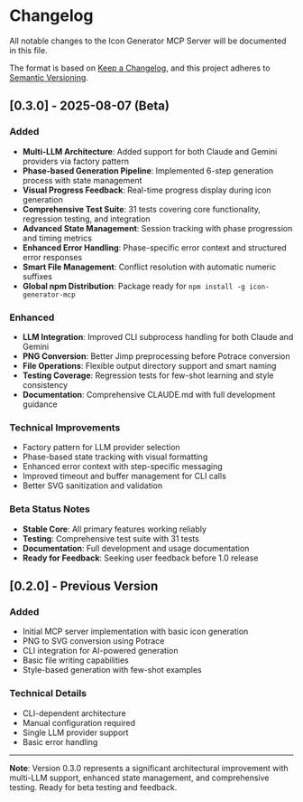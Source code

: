 # Changelog

All notable changes to the Icon Generator MCP Server will be documented in this file.

The format is based on [Keep a Changelog](https://keepachangelog.com/en/1.0.0/),
and this project adheres to [Semantic Versioning](https://semver.org/spec/v2.0.0.html).

## [0.3.0] - 2025-08-07 (Beta)

### Added
- **Multi-LLM Architecture**: Added support for both Claude and Gemini providers via factory pattern
- **Phase-based Generation Pipeline**: Implemented 6-step generation process with state management
- **Visual Progress Feedback**: Real-time progress display during icon generation
- **Comprehensive Test Suite**: 31 tests covering core functionality, regression testing, and integration
- **Advanced State Management**: Session tracking with phase progression and timing metrics
- **Enhanced Error Handling**: Phase-specific error context and structured error responses
- **Smart File Management**: Conflict resolution with automatic numeric suffixes
- **Global npm Distribution**: Package ready for `npm install -g icon-generator-mcp`

### Enhanced
- **LLM Integration**: Improved CLI subprocess handling for both Claude and Gemini
- **PNG Conversion**: Better Jimp preprocessing before Potrace conversion
- **File Operations**: Flexible output directory support and smart naming
- **Testing Coverage**: Regression tests for few-shot learning and style consistency
- **Documentation**: Comprehensive CLAUDE.md with full development guidance

### Technical Improvements
- Factory pattern for LLM provider selection
- Phase-based state tracking with visual formatting
- Enhanced error context with step-specific messaging
- Improved timeout and buffer management for CLI calls
- Better SVG sanitization and validation

### Beta Status Notes
- **Stable Core**: All primary features working reliably
- **Testing**: Comprehensive test suite with 31 tests
- **Documentation**: Full development and usage documentation
- **Ready for Feedback**: Seeking user feedback before 1.0 release

## [0.2.0] - Previous Version

### Added
- Initial MCP server implementation with basic icon generation
- PNG to SVG conversion using Potrace
- CLI integration for AI-powered generation
- Basic file writing capabilities
- Style-based generation with few-shot examples

### Technical Details
- CLI-dependent architecture
- Manual configuration required
- Single LLM provider support
- Basic error handling

---

**Note**: Version 0.3.0 represents a significant architectural improvement with multi-LLM support, enhanced state management, and comprehensive testing. Ready for beta testing and feedback.